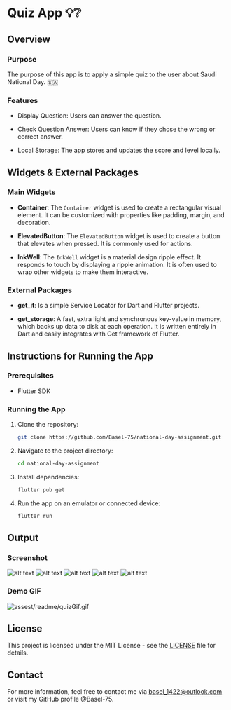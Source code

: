 # Quiz App 💡❔️

## Overview

### Purpose
The purpose of this app is to apply a simple quiz to the user about Saudi National Day. 🇸🇦

### Features
- Display Question: Users can answer the question.

- Check Question Answer: Users can know if they chose the wrong or correct answer.

- Local Storage: The app stores and updates the score and level locally.

## Widgets & External Packages

### Main Widgets
- **Container**: The `Container` widget is used to create a rectangular visual element. It can be customized with properties like padding, margin, and decoration.

- **ElevatedButton**: The `ElevatedButton`  widget is used to create a button that elevates when pressed. It is commonly used for actions.

- **InkWell**: The `InkWell`  widget is a material design ripple effect. It responds to touch by displaying a ripple animation. It is often used to wrap other widgets to make them interactive.


### External Packages
- **get_it**: Is a simple Service Locator for Dart and Flutter projects.

- **get_storage**: A fast, extra light and synchronous key-value in memory, which backs up data to disk at each operation. It is written entirely in Dart and easily integrates with Get framework of Flutter.


## Instructions for Running the App

### Prerequisites
- Flutter SDK

### Running the App
1. Clone the repository: 
   ```bash
   git clone https://github.com/Basel-75/national-day-assignment.git
2. Navigate to the project directory: 
   ```bash
   cd national-day-assignment

3. Install dependencies: 
   ```bash
   flutter pub get

4. Run the app on an emulator or connected device: 
   ```bash
   flutter run


## Output

### Screenshot

![alt text](assest/readme/home.png)
![alt text](assest/readme/right.png)
![alt text](assest/readme/wrong.png)
![alt text](assest/readme/score.png)
![alt text](assest/readme/badScore.png)


### Demo GIF

![assest/readme/quizGif.gif](assest/readme/quizGif.gif)

## License

This project is licensed under the MIT License - see the [LICENSE](LICENSE) file for details.

## Contact

For more information, feel free to contact me via basel_1422@outlook.com or visit my GitHub profile @Basel-75.